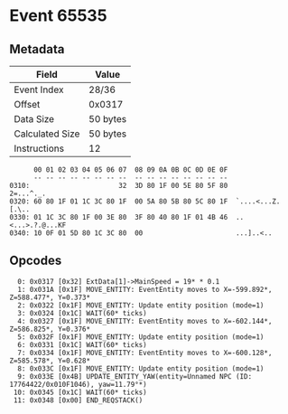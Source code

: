 # Event 65535

## Metadata

| Field           | Value    |
|-----------------|----------|
| Event Index     | 28/36    |
| Offset          | 0x0317   |
| Data Size       | 50 bytes |
| Calculated Size | 50 bytes |
| Instructions    | 12       |

```
      00 01 02 03 04 05 06 07  08 09 0A 0B 0C 0D 0E 0F
      -- -- -- -- -- -- -- --  -- -- -- -- -- -- -- --
0310:                      32  3D 80 1F 00 5E 80 5F 80         2=...^._.
0320: 60 80 1F 01 1C 3C 80 1F  00 5A 80 5B 80 5C 80 1F  `....<...Z.[.\..
0330: 01 1C 3C 80 1F 00 3E 80  3F 80 40 80 1F 01 4B 46  ..<...>.?.@...KF
0340: 10 0F 01 5D 80 1C 3C 80  00                       ...]..<..       
```

## Opcodes

```
  0: 0x0317 [0x32] ExtData[1]->MainSpeed = 19* * 0.1
  1: 0x031A [0x1F] MOVE_ENTITY: EventEntity moves to X=-599.892*, Z=588.477*, Y=0.373*
  2: 0x0322 [0x1F] MOVE_ENTITY: Update entity position (mode=1)
  3: 0x0324 [0x1C] WAIT(60* ticks)
  4: 0x0327 [0x1F] MOVE_ENTITY: EventEntity moves to X=-602.144*, Z=586.825*, Y=0.376*
  5: 0x032F [0x1F] MOVE_ENTITY: Update entity position (mode=1)
  6: 0x0331 [0x1C] WAIT(60* ticks)
  7: 0x0334 [0x1F] MOVE_ENTITY: EventEntity moves to X=-600.128*, Z=585.578*, Y=0.628*
  8: 0x033C [0x1F] MOVE_ENTITY: Update entity position (mode=1)
  9: 0x033E [0x4B] UPDATE_ENTITY_YAW(entity=Unnamed NPC (ID: 17764422/0x010F1046), yaw=11.79°*)
 10: 0x0345 [0x1C] WAIT(60* ticks)
 11: 0x0348 [0x00] END_REQSTACK()
```

